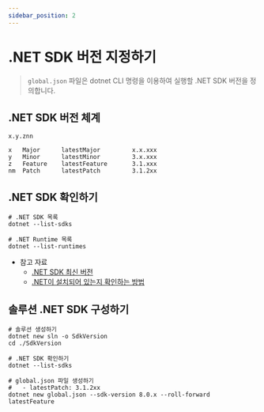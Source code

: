 ```yaml
---
sidebar_position: 2
---
```


# .NET SDK 버전 지정하기
> `global.json` 파일은 dotnet CLI 명령을 이용하여 실행할 .NET SDK 버전을 정의합니다.

## .NET SDK 버전 체계
```
x.y.znn

x   Major      latestMajor         x.x.xxx
y   Minor      latestMinor         3.x.xxx
z   Feature    latestFeature       3.1.xxx
nm  Patch      latestPatch         3.1.2xx
```

## .NET SDK 확인하기
```shell
# .NET SDK 목록
dotnet --list-sdks

# .NET Runtime 목록
dotnet --list-runtimes
```
- 참고 자료
  - [.NET SDK 최신 버전](https://github.com/dotnet/core/tree/main/release-notes)
  - [.NET이 설치되어 있는지 확인하는 방법](https://learn.microsoft.com/ko-kr/dotnet/core/install/how-to-detect-installed-versions?pivots=os-windows)

## 솔루션 .NET SDK 구성하기
```shell
# 솔루션 생성하기
dotnet new sln -o SdkVersion
cd ./SdkVersion

# .NET SDK 확인하기
dotnet --list-sdks

# global.json 파일 생성하기
#   - latestPatch: 3.1.2xx
dotnet new global.json --sdk-version 8.0.x --roll-forward latestFeature
```